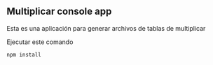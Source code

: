 ## Multiplicar console app

Esta es una aplicación para generar archivos de tablas de multiplicar

Ejecutar este comando

```
npm install
```